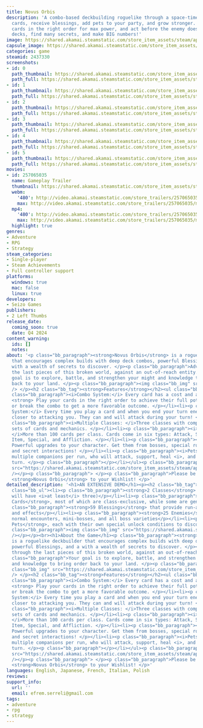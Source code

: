 ```yaml
---
title: Novus Orbis
description: 'A combo-based deckbuilding roguelike through a space-time loop: collect
  cards, receive blessings, add pets to your party, and grow stronger. Chain together
  cards in the right order for max power, and act before the enemy does. Build synergistic
  decks, find many secrets, and make BIG numbers!'
image: https://shared.akamai.steamstatic.com/store_item_assets/steam/apps/2437330/header.jpg?t=1732213454
capsule_image: https://shared.akamai.steamstatic.com/store_item_assets/steam/apps/2437330/b0215a45c428330f9a04046d284bbd001d96363b/capsule_231x87.jpg?t=1732213454
categories: game
steamid: 2437330
screenshots:
- id: 0
  path_thumbnail: https://shared.akamai.steamstatic.com/store_item_assets/steam/apps/2437330/ss_87f5ee1e0eaa70e16a2511f209e98dbd7117b5c4.600x338.jpg?t=1732213454
  path_full: https://shared.akamai.steamstatic.com/store_item_assets/steam/apps/2437330/ss_87f5ee1e0eaa70e16a2511f209e98dbd7117b5c4.1920x1080.jpg?t=1732213454
- id: 1
  path_thumbnail: https://shared.akamai.steamstatic.com/store_item_assets/steam/apps/2437330/ss_90100fc48b8d735ac16e71d0ef8a456f2ba1e05a.600x338.jpg?t=1732213454
  path_full: https://shared.akamai.steamstatic.com/store_item_assets/steam/apps/2437330/ss_90100fc48b8d735ac16e71d0ef8a456f2ba1e05a.1920x1080.jpg?t=1732213454
- id: 2
  path_thumbnail: https://shared.akamai.steamstatic.com/store_item_assets/steam/apps/2437330/ss_0730f19dec7afb97a8faefcacaf54bbb88b36f7f.600x338.jpg?t=1732213454
  path_full: https://shared.akamai.steamstatic.com/store_item_assets/steam/apps/2437330/ss_0730f19dec7afb97a8faefcacaf54bbb88b36f7f.1920x1080.jpg?t=1732213454
- id: 3
  path_thumbnail: https://shared.akamai.steamstatic.com/store_item_assets/steam/apps/2437330/ss_fe2cccf85c64f6e7bec2edd5b158e059b760a9ce.600x338.jpg?t=1732213454
  path_full: https://shared.akamai.steamstatic.com/store_item_assets/steam/apps/2437330/ss_fe2cccf85c64f6e7bec2edd5b158e059b760a9ce.1920x1080.jpg?t=1732213454
- id: 4
  path_thumbnail: https://shared.akamai.steamstatic.com/store_item_assets/steam/apps/2437330/ss_912cc1a402d81354adf31ef69bc39f5f5cdf51cc.600x338.jpg?t=1732213454
  path_full: https://shared.akamai.steamstatic.com/store_item_assets/steam/apps/2437330/ss_912cc1a402d81354adf31ef69bc39f5f5cdf51cc.1920x1080.jpg?t=1732213454
- id: 5
  path_thumbnail: https://shared.akamai.steamstatic.com/store_item_assets/steam/apps/2437330/ss_90f02bed71fdb8303c3e4ffa8e3889270711d292.600x338.jpg?t=1732213454
  path_full: https://shared.akamai.steamstatic.com/store_item_assets/steam/apps/2437330/ss_90f02bed71fdb8303c3e4ffa8e3889270711d292.1920x1080.jpg?t=1732213454
movies:
- id: 257065035
  name: Gameplay Trailer
  thumbnail: https://shared.akamai.steamstatic.com/store_item_assets/steam/apps/257065035/b702432116ff787144ebe85d759e7143626449b1/movie_600x337.jpg?t=1728925615
  webm:
    '480': http://video.akamai.steamstatic.com/store_trailers/257065035/movie480_vp9.webm?t=1728925615
    max: http://video.akamai.steamstatic.com/store_trailers/257065035/movie_max_vp9.webm?t=1728925615
  mp4:
    '480': http://video.akamai.steamstatic.com/store_trailers/257065035/movie480.mp4?t=1728925615
    max: http://video.akamai.steamstatic.com/store_trailers/257065035/movie_max.mp4?t=1728925615
  highlight: true
genres:
- Adventure
- RPG
- Strategy
steam_categories:
- Single-player
- Steam Achievements
- Full controller support
platforms:
  windows: true
  mac: false
  linux: true
developers:
- Seizo Games
publishers:
- 2 Left Thumbs
release_date:
  coming_soon: true
  date: Q4 2024
content_warning:
  ids: []
  notes:
about: '<p class="bb_paragraph"><strong>Novus Orbis</strong> is a roguelike deckbuilder
  that encourages complex builds with deep deck combos, powerful Blessings, and a
  with a wealth of secrets to discover. </p><p class="bb_paragraph">Advance through
  the last pieces of this broken world, against an out-of-reach entity. </p><p class="bb_paragraph">Your
  goal is to explore, battle, and strengthen your might and knowledge to bring order
  back to your land. </p><p class="bb_paragraph"><img class="bb_img" src="https://shared.akamai.steamstatic.com/store_item_assets/steam/apps/2437330/extras/Necrocube.gif?t=1732213454"
  /> </p><h2 class="bb_tag"><strong>Features</strong></h2><ul class="bb_ul"><li><p
  class="bb_paragraph"><i>Combo System:</i> Every card has a cost and a combo value:
  <strong> Play your cards in the right order to achieve their full potential</strong>,
  or break the combo to get a more favorable outcome. </p></li><li><p class="bb_paragraph"><i>Countdown
  System:</i> Every time you play a card and when you end your turn enemies will get
  closer to attacking you. They can and will attack during your turn! </p></li><li><p
  class="bb_paragraph"><i>Multiple Classes: </i>Three classes with completely different
  sets of cards and mechanics. </p></li><li><p class="bb_paragraph"><i>Deck Building:
  </i>More than 100 cards per class. Cards come in six types: Attack, Skill, Equipment,
  Item, Special, and Affliction. </p></li><li><p class="bb_paragraph"><i>Blessings:</i>
  Powerful upgrades to your character. Get them from bosses, special rooms, shops,
  and secret interactions! </p></li><li><p class="bb_paragraph"><i>Pets:</i> Find
  multiple companions per run, who will attack, support, heal <i>, and more</i> every
  turn. </p><p class="bb_paragraph"></p></li></ul><p class="bb_paragraph"><img class="bb_img"
  src="https://shared.akamai.steamstatic.com/store_item_assets/steam/apps/2437330/extras/mage_vs_wall.gif?t=1732213454"
  /></p><p class="bb_paragraph"> </p><p class="bb_paragraph">Please be sure to add
  <strong>Novus Orbis</strong> to your Wishlist! </p>'
detailed_description: '<h1>AN EXTENSIVE DEMO</h1><p><h2 class="bb_tag">The Demo includes:</h2><ul
  class="bb_ul"><li><p class="bb_paragraph"><strong>2 Classes</strong> (full release
  will have <i>at least</i> three)</p></li><li><p class="bb_paragraph"><strong>172
  Cards</strong>, most of which are class-exclusive, while some are generalized</p></li><li><p
  class="bb_paragraph"><strong>59 Blessings</strong> that provide run-altering abilities
  and effects</p></li><li><p class="bb_paragraph"><strong>25 Enemies</strong>, between
  normal encounters, mini-bosses, and all boss varieties</p></li><li><p class="bb_paragraph"><strong>5
  Pets</strong>, each with their own special unlock conditions to discover</p></li></ul><p
  class="bb_paragraph"><img class="bb_img" src="https://shared.akamai.steamstatic.com/store_item_assets/steam/apps/2437330/extras/elements_master_idle.gif?t=1732213454"
  /></p></p><br><h1>About the Game</h1><p class="bb_paragraph"><strong>Novus Orbis</strong>
  is a roguelike deckbuilder that encourages complex builds with deep deck combos,
  powerful Blessings, and a with a wealth of secrets to discover. </p><p class="bb_paragraph">Advance
  through the last pieces of this broken world, against an out-of-reach entity. </p><p
  class="bb_paragraph">Your goal is to explore, battle, and strengthen your might
  and knowledge to bring order back to your land. </p><p class="bb_paragraph"><img
  class="bb_img" src="https://shared.akamai.steamstatic.com/store_item_assets/steam/apps/2437330/extras/Necrocube.gif?t=1732213454"
  /> </p><h2 class="bb_tag"><strong>Features</strong></h2><ul class="bb_ul"><li><p
  class="bb_paragraph"><i>Combo System:</i> Every card has a cost and a combo value:
  <strong> Play your cards in the right order to achieve their full potential</strong>,
  or break the combo to get a more favorable outcome. </p></li><li><p class="bb_paragraph"><i>Countdown
  System:</i> Every time you play a card and when you end your turn enemies will get
  closer to attacking you. They can and will attack during your turn! </p></li><li><p
  class="bb_paragraph"><i>Multiple Classes: </i>Three classes with completely different
  sets of cards and mechanics. </p></li><li><p class="bb_paragraph"><i>Deck Building:
  </i>More than 100 cards per class. Cards come in six types: Attack, Skill, Equipment,
  Item, Special, and Affliction. </p></li><li><p class="bb_paragraph"><i>Blessings:</i>
  Powerful upgrades to your character. Get them from bosses, special rooms, shops,
  and secret interactions! </p></li><li><p class="bb_paragraph"><i>Pets:</i> Find
  multiple companions per run, who will attack, support, heal <i>, and more</i> every
  turn. </p><p class="bb_paragraph"></p></li></ul><p class="bb_paragraph"><img class="bb_img"
  src="https://shared.akamai.steamstatic.com/store_item_assets/steam/apps/2437330/extras/mage_vs_wall.gif?t=1732213454"
  /></p><p class="bb_paragraph"> </p><p class="bb_paragraph">Please be sure to add
  <strong>Novus Orbis</strong> to your Wishlist! </p>'
languages: English, Japanese, French, Italian, Polish
reviews:
support_info:
  url: ''
  email: efrem.serreli@gmail.com
tags:
- adventure
- rpg
- strategy
---
```


